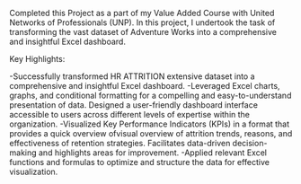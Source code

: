 Completed this Project as a part of my Value Added Course with United Networks of Professionals (UNP). In this project, I undertook the task of transforming the vast dataset of Adventure Works into a comprehensive and insightful Excel dashboard.

Key Highlights:

-Successfully transformed HR ATTRITION extensive dataset into a comprehensive and insightful Excel dashboard.
-Leveraged Excel charts, graphs, and conditional formatting for a compelling and easy-to-understand presentation of data.
Designed a user-friendly dashboard interface accessible to users across different levels of expertise within the organization.
-Visualized Key Performance Indicators (KPIs) in a format that provides a quick overview ofvisual overview of attrition trends, reasons, and effectiveness of retention strategies. Facilitates data-driven decision-making and highlights areas for improvement.
-Applied relevant Excel functions and formulas to optimize and structure the data for effective visualization.


